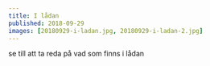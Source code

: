 ```yaml
---
title: I lådan
published: 2018-09-29
images: [20180929-i-ladan.jpg, 20180929-i-ladan-2.jpg]
---
```


se till att ta reda på vad som finns i lådan

